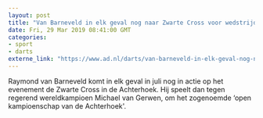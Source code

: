 ```yaml
---
layout: post
title: "Van Barneveld in elk geval nog naar Zwarte Cross voor wedstrijd tegen Van Gerwen"
date: Fri, 29 Mar 2019 08:41:00 GMT
categories: 
- sport 
- darts 
externe_link: "https://www.ad.nl/darts/van-barneveld-in-elk-geval-nog-naar-zwarte-cross-voor-wedstrijd-tegen-van-gerwen~a8a606ce/"
---
```


Raymond van Barneveld komt in elk geval in juli nog in actie op het evenement de Zwarte Cross in de Achterhoek. Hij speelt dan tegen regerend wereldkampioen Michael van Gerwen, om het zogenoemde ‘open kampioenschap van de Achterhoek'.

